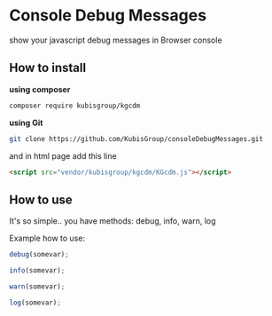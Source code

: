 # Console Debug Messages
show your javascript debug messages in Browser console

## How to install
**using composer**
```bash
composer require kubisgroup/kgcdm
```
**using Git**
```bash
git clone https://github.com/KubisGroup/consoleDebugMessages.git
```

and in html page add this line
```html
<script src="vendor/kubisgroup/kgcdm/KGcdm.js"></script>
```
## How to use
It's so simple..
you have methods: debug, info, warn, log

Example how to use:

```javascript
debug(somevar);
```
```javascript
info(somevar);
```
```javascript
warn(somevar);
```
```javascript
log(somevar);
```
